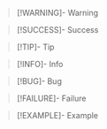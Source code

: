 > [!WARNING]- Warning

 > [!SUCCESS]- Success
 
> [!TIP]-  Tip
> 

> [!INFO]- Info

> [!BUG]- Bug
> 

> [!FAILURE]- Failure
> 

> [!EXAMPLE]- Example
> 

```javascript 

```

